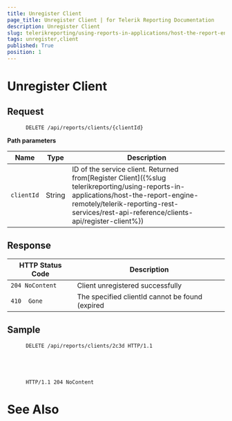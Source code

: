 ```yaml
---
title: Unregister Client
page_title: Unregister Client | for Telerik Reporting Documentation
description: Unregister Client
slug: telerikreporting/using-reports-in-applications/host-the-report-engine-remotely/telerik-reporting-rest-services/rest-api-reference/clients-api/unregister-client
tags: unregister,client
published: True
position: 1
---
```


# Unregister Client



## Request

	
          DELETE /api/reports/clients/{clientId}
        



__Path parameters__ 


| Name | Type | Description |
| ------ | ------ | ------ |
|`clientId`|String|ID of the service client. Returned from[Register Client]({%slug telerikreporting/using-reports-in-applications/host-the-report-engine-remotely/telerik-reporting-rest-services/rest-api-reference/clients-api/register-client%})|




## Response


| HTTP Status Code | Description |
| ------ | ------ |
|`204 NoContent`|Client unregistered successfully|
|`410  Gone`|The specified clientId cannot be found (expired|




## Sample

	
          DELETE /api/reports/clients/2c3d HTTP/1.1
        



	
          HTTP/1.1 204 NoContent
        



# See Also

